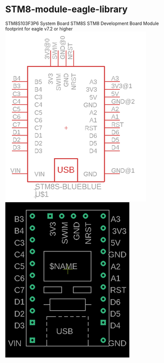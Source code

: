# STM8-module-eagle-library
STM8S103F3P6 System Board STM8S STM8 Development Board Module footprint for eagle v7.2 or higher
<br>
<img src="https://github.com/ikhoeyZX/STM8-module-eagle-library/blob/main/IMG/sch.png">
<img src="https://github.com/ikhoeyZX/STM8-module-eagle-library/blob/main/IMG/brd.png"><br>
